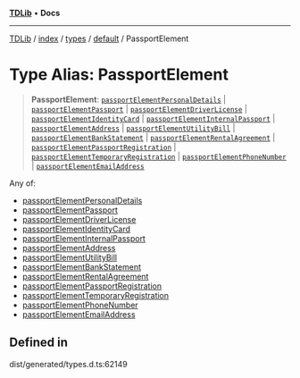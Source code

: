 [**TDLib**](../../../../../../README.md) • **Docs**

***

[TDLib](../../../../../../modules.md) / [index](../../../../../README.md) / [types](../../../README.md) / [default](../README.md) / PassportElement

# Type Alias: PassportElement

> **PassportElement**: [`passportElementPersonalDetails`](passportElementPersonalDetails.md) \| [`passportElementPassport`](passportElementPassport.md) \| [`passportElementDriverLicense`](passportElementDriverLicense.md) \| [`passportElementIdentityCard`](passportElementIdentityCard.md) \| [`passportElementInternalPassport`](passportElementInternalPassport.md) \| [`passportElementAddress`](passportElementAddress.md) \| [`passportElementUtilityBill`](passportElementUtilityBill.md) \| [`passportElementBankStatement`](passportElementBankStatement.md) \| [`passportElementRentalAgreement`](passportElementRentalAgreement.md) \| [`passportElementPassportRegistration`](passportElementPassportRegistration.md) \| [`passportElementTemporaryRegistration`](passportElementTemporaryRegistration.md) \| [`passportElementPhoneNumber`](passportElementPhoneNumber.md) \| [`passportElementEmailAddress`](passportElementEmailAddress.md)

Any of:
- [passportElementPersonalDetails](passportElementPersonalDetails.md)
- [passportElementPassport](passportElementPassport.md)
- [passportElementDriverLicense](passportElementDriverLicense.md)
- [passportElementIdentityCard](passportElementIdentityCard.md)
- [passportElementInternalPassport](passportElementInternalPassport.md)
- [passportElementAddress](passportElementAddress.md)
- [passportElementUtilityBill](passportElementUtilityBill.md)
- [passportElementBankStatement](passportElementBankStatement.md)
- [passportElementRentalAgreement](passportElementRentalAgreement.md)
- [passportElementPassportRegistration](passportElementPassportRegistration.md)
- [passportElementTemporaryRegistration](passportElementTemporaryRegistration.md)
- [passportElementPhoneNumber](passportElementPhoneNumber.md)
- [passportElementEmailAddress](passportElementEmailAddress.md)

## Defined in

dist/generated/types.d.ts:62149
